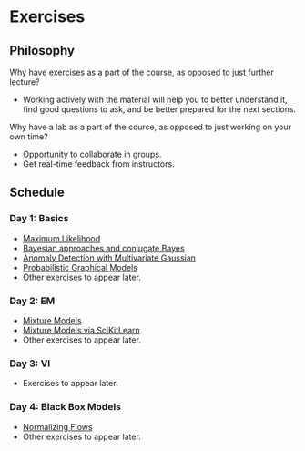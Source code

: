 # Exercises

## Philosophy

Why have exercises as a part of the course, as opposed to just further lecture?

* Working actively with the material will help you to better understand it, find good questions to ask, and be better prepared for the next sections.

Why have a lab as a part of the course, as opposed to just working on your own time? 

*  Opportunity to collaborate in groups.
* Get real-time feedback from instructors.


## Schedule
### Day 1: Basics  
* [Maximum Likelihood](https://colab.research.google.com/drive/1aNNOV0fdAcDiKKKGp5dodGtEA5sk96TH?usp=sharing)
* [Bayesian approaches and conjugate Bayes](https://colab.research.google.com/drive/1NvclBaljXrwlW95YvEW-AwrHjo8RpGeN?usp=sharing)
* [Anomaly Detection with Multivariate Gaussian](https://colab.research.google.com/drive/1tqG8H1m5TyBwtK_Rdnh9uYWMjzvJySvy?usp=sharing)
* [Probabilistic Graphical Models](http://web.mit.edu/jmn/www/6.034/d-separation.pdf)
* Other exercises to appear later.

### Day 2: EM 
* [Mixture Models](https://colab.research.google.com/drive/1rbEjQkJPN6FCQ0i3dADZtCSa4tLK4zhw?usp=sharing)
* [Mixture Models via SciKitLearn](https://colab.research.google.com/drive/1Rm5JRxB5lHGMFlj79C7kTgEuXmxnYSTe?usp=sharing)
* Other exercises to appear later.

### Day 3: VI 
* Exercises to appear later.


### Day 4: Black Box Models
* [Normalizing Flows](https://colab.research.google.com/drive/1tHGmTXpme05uiB5kRz11EhSdxuZ4qXGf?usp=sharing)
* Other exercises to appear later.
